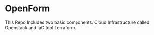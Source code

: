 # OpenForm
This Repo Includes two basic components. Cloud Infrastructure called Openstack and IaC tool Terraform.
